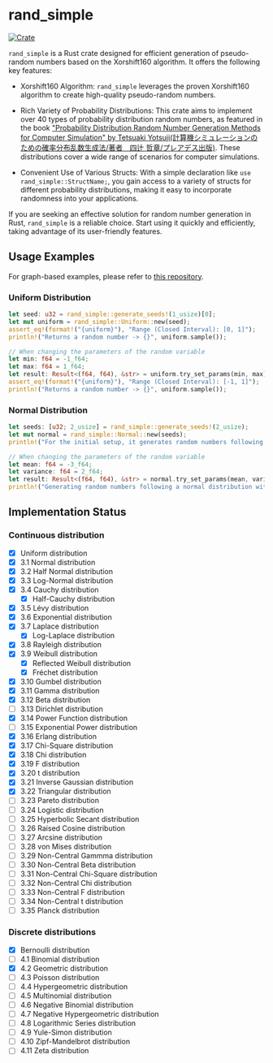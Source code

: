 # rand_simple
[![Crate](https://img.shields.io/crates/v/rand_simple.svg)](https://crates.io/crates/rand_simple)

```rand_simple``` is a Rust crate designed for efficient generation of pseudo-random numbers based on the Xorshift160 algorithm. It offers the following key features:

* Xorshift160 Algorithm: ```rand_simple``` leverages the proven Xorshift160 algorithm to create high-quality pseudo-random numbers.

* Rich Variety of Probability Distributions: This crate aims to implement over 40 types of probability distribution random numbers, as featured in the book ["Probability Distribution Random Number Generation Methods for Computer Simulation" by Tetsuaki Yotsuji(計算機シミュレーションのための確率分布乱数生成法/著者　四辻 哲章/プレアデス出版)](http://www.pleiades-publishing.co.jp/pdf/pdf03.html). These distributions cover a wide range of scenarios for computer simulations.

* Convenient Use of Various Structs: With a simple declaration like ```use rand_simple::StructName;```, you gain access to a variety of structs for different probability distributions, making it easy to incorporate randomness into your applications.

If you are seeking an effective solution for random number generation in Rust, ```rand_simple``` is a reliable choice. Start using it quickly and efficiently, taking advantage of its user-friendly features.

## Usage Examples
For graph-based examples, please refer to [this repository](https://github.com/Tremendous1192/demo_rand_simple).

### Uniform Distribution
```rust
let seed: u32 = rand_simple::generate_seeds!(1_usize)[0];
let mut uniform = rand_simple::Uniform::new(seed);
assert_eq!(format!("{uniform}"), "Range (Closed Interval): [0, 1]");
println!("Returns a random number -> {}", uniform.sample());

// When changing the parameters of the random variable
let min: f64 = -1_f64;
let max: f64 = 1_f64;
let result: Result<(f64, f64), &str> = uniform.try_set_params(min, max);
assert_eq!(format!("{uniform}"), "Range (Closed Interval): [-1, 1]");
println!("Returns a random number -> {}", uniform.sample());
```

### Normal Distribution
```rust
let seeds: [u32; 2_usize] = rand_simple::generate_seeds!(2_usize);
let mut normal = rand_simple::Normal::new(seeds);
println!("For the initial setup, it generates random numbers following the standard normal distribution with mean μ = 0 and variance σ^2 = 1 -> {}", normal.sample());

// When changing the parameters of the random variable
let mean: f64 = -3_f64;
let variance: f64 = 2_f64;
let result: Result<(f64, f64), &str> = normal.try_set_params(mean, variance);
println!("Generating random numbers following a normal distribution with mean μ = {} and variance σ^2 = {} -> {}", mean, variance, normal.sample());
```

## Implementation Status
### Continuous distribution
* [x] Uniform distribution
* [x] 3.1 Normal distribution
* [x] 3.2 Half Normal distribution
* [x] 3.3 Log-Normal distribution
* [x] 3.4 Cauchy distribution
  * [x] Half-Cauchy distribution
* [x] 3.5 Lévy distribution
* [x] 3.6 Exponential distribution
* [x] 3.7 Laplace distribution
  * [x] Log-Laplace distribution
* [x] 3.8 Rayleigh distribution
* [x] 3.9 Weibull distribution
  * [x] Reflected Weibull distribution
  * [x] Fréchet distribution
* [x] 3.10 Gumbel distribution
* [x] 3.11 Gamma distribution
* [x] 3.12 Beta distribution
* [ ] 3.13 Dirichlet distribution
* [x] 3.14 Power Function distribution
* [ ] 3.15 Exponential Power distribution
* [x] 3.16 Erlang distribution
* [x] 3.17 Chi-Square distribution
* [x] 3.18 Chi distribution
* [x] 3.19 F distribution
* [x] 3.20 t distribution
* [x] 3.21 Inverse Gaussian distribution
* [x] 3.22 Triangular distribution
* [ ] 3.23 Pareto distribution
* [ ] 3.24 Logistic distribution
* [ ] 3.25 Hyperbolic Secant distribution
* [ ] 3.26 Raised Cosine distribution
* [ ] 3.27 Arcsine distribution
* [ ] 3.28 von Mises distribution
* [ ] 3.29 Non-Central Gammma distribution
* [ ] 3.30 Non-Central Beta distribution
* [ ] 3.31 Non-Central Chi-Square distribution
* [ ] 3.32 Non-Central Chi distribution
* [ ] 3.33 Non-Central F distribution
* [ ] 3.34 Non-Central t distribution
* [ ] 3.35 Planck distribution
### Discrete distributions
* [x] Bernoulli distribution
* [ ] 4.1 Binomial distribution
* [x] 4.2 Geometric distribution
* [ ] 4.3 Poisson distribution
* [ ] 4.4 Hypergeometric distribution
* [ ] 4.5 Multinomial distribution
* [ ] 4.6 Negative Binomial distribution
* [ ] 4.7 Negative Hypergeometric distribution
* [ ] 4.8 Logarithmic Series distribution
* [ ] 4.9 Yule-Simon distribution
* [ ] 4.10 Zipf-Mandelbrot distribution
* [ ] 4.11 Zeta distribution
